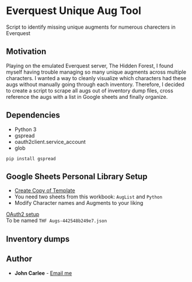 # Everquest Unique Aug Tool
Script to identify missing unique augments for numerous charecters in Everquest

## Motivation
Playing on the emulated Everquest server, The Hidden Forest, I found myself having trouble managing so many unique augments across multiple characters.
I wanted a way to cleanly visualize which characters had these augs without manually going through each inventory.
Therefore, I decided to create a script to scrape all augs out of inventory dump files, cross reference the augs with a list in Google sheets and finally organize.
 
## Dependencies
* Python 3
* gspread
* oauth2client.service_account
* glob

```
pip install gspread
```

## Google Sheets Personal Library Setup
* [Create Copy of Template](https://docs.google.com/spreadsheets/d/1X95ZZVY5w94Pm0p9duMocIzvdu8OPTQ9iFitJcsGivA/edit#gid=542426973)
* You need two sheets from this workbook: `AugList` and `Python`
* Modify Character names and Augments to your liking

[OAuth2 setup](https://gspread.readthedocs.io/en/latest/oauth2.html)  
To be named `THF Augs-442548b249e7.json`  

## Inventory dumps

## Author

* **John Carlee** - [Email me](mailto:JCarlee@gmail.com)
